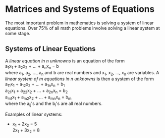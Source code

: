# Matrices and Systems of Equations
The most important problem in mathematics is solving a system of linear equations. Over 75% of all math problems involve solving a linear system at some stage.
## Systems of Linear Equations
A *linear equation in n unknowns* is an equation of the form <br>
a<sub>1</sub>x<sub>1</sub> + a<sub>2</sub>x<sub>2</sub> + ... + a<sub>n</sub>x<sub>n</sub> = b <br>
where a<sub>1</sub>, a<sub>2</sub>, ..., a<sub>n</sub> and b are real numbers and x<sub>1</sub>, x<sub>2</sub>, ..., x<sub>n</sub> are variables. A *linear system of m equations in n unknowns* is then a system of the form <br>
a<sub>11</sub>x<sub>1</sub> + a<sub>12</sub>x<sub>2</sub> + ... + a<sub>1n</sub>x<sub>n</sub> = b<sub>1</sub> <br>
a<sub>21</sub>x<sub>1</sub> + a<sub>22</sub>x<sub>2</sub> + ... + a<sub>2n</sub>x<sub>n</sub> = b<sub>2</sub> <br>
a<sub>m1</sub>x<sub>1</sub> + a<sub>m2</sub>x<sub>2</sub> + ... + a<sub>mn</sub>x<sub>n</sub> = b<sub>m</sub> <br>
where the a<sub>ij</sub>'s and the b<sub>i</sub>'s are all real numbers.

Examples of linear systems:
- x<sub>1</sub> + 2x<sub>2</sub> = 5 <br>2x<sub>1</sub> + 3x<sub>2</sub> = 8
